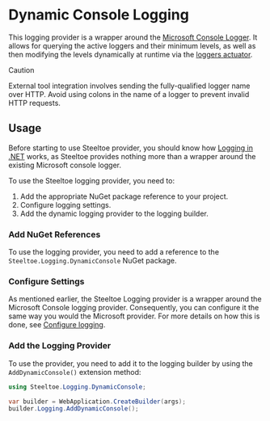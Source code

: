 # Dynamic Console Logging

This logging provider is a wrapper around the [Microsoft Console Logger](https://learn.microsoft.com/dotnet/core/extensions/logging-providers#console). It allows for querying the active loggers and their minimum levels, as well as then modifying the levels dynamically at runtime via the [loggers actuator](../management/loggers.md).

> [!CAUTION]
> External tool integration involves sending the fully-qualified logger name over HTTP. Avoid using colons in the name of a logger to prevent invalid HTTP requests.

## Usage

Before starting to use Steeltoe provider, you should know how [Logging in .NET](https://learn.microsoft.com/aspnet/core/fundamentals/logging) works, as Steeltoe provides nothing more than a wrapper around the existing Microsoft console logger.

To use the Steeltoe logging provider, you need to:

1. Add the appropriate NuGet package reference to your project.
1. Configure logging settings.
1. Add the dynamic logging provider to the logging builder.

### Add NuGet References

To use the logging provider, you need to add a reference to the `Steeltoe.Logging.DynamicConsole` NuGet package.

### Configure Settings

As mentioned earlier, the Steeltoe Logging provider is a wrapper around the Microsoft Console logging provider. Consequently, you can configure it the same way you would the Microsoft provider. For more details on how this is done, see [Configure logging](https://learn.microsoft.com/aspnet/core/fundamentals/logging#configure-logging).

### Add the Logging Provider

To use the provider, you need to add it to the logging builder by using the `AddDynamicConsole()` extension method:

```csharp
using Steeltoe.Logging.DynamicConsole;

var builder = WebApplication.CreateBuilder(args);
builder.Logging.AddDynamicConsole();
```
